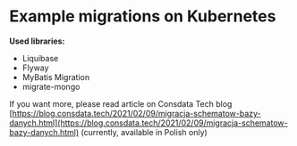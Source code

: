 # Example migrations on Kubernetes

**Used libraries:**
* Liquibase
* Flyway
* MyBatis Migration
* migrate-mongo

If you want more, please read article on Consdata Tech blog [https://blog.consdata.tech/2021/02/09/migracja-schematow-bazy-danych.html](https://blog.consdata.tech/2021/02/09/migracja-schematow-bazy-danych.html) (currently, available in Polish only)

